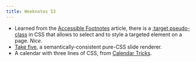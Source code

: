 ```yaml
---
title: Weeknotes 53
---
```

- Learned from the [Accessible Footnotes](https://www.sitepoint.com/accessible-footnotes-css/) article, there is a [:target pseudo-class](https://developer.mozilla.org/en-US/docs/Web/CSS/:target) in CSS that allows to select and to style a targeted element on a page. *Nice.*
- [Take five](https://madmurphy.github.io/takefive.css/), a semantically-consistent pure-CSS slide renderer.
- A calendar with three lines of CSS, from [Calendar Tricks](https://calendartricks.com/a-calendar-in-three-lines-of-css/).
 
